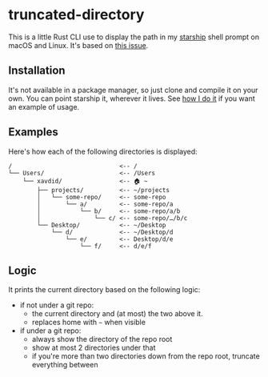 # truncated-directory

This is a little Rust CLI use to display the path in my [starship](https://starship.rs/) shell prompt on macOS and Linux. It's based on [this issue](https://github.com/starship/starship/issues/4199).

## Installation

It's not available in a package manager, so just clone and compile it on your own. You can point starship it, wherever it lives. See [how I do it](https://github.com/xavdid/dotfiles/blob/3a913be5f8a93bfce510ff80563c22c4feec516e/config/starship.toml#L63-L67) if you want an example of usage.

## Examples

Here's how each of the following directories is displayed:

```
/                              <-- /
└── Users/                     <-- /Users
    └── xavdid/                <-- 🏠 ~
        ├── projects/          <-- ~/projects
        │   └── some-repo/     <-- some-repo
        │       └── a/         <-- some-repo/a
        │           └── b/     <-- some-repo/a/b
        │               └── c/ <-- some-repo/…/b/c
        └── Desktop/           <-- ~/Desktop
            └── d/             <-- ~/Desktop/d
                └── e/         <-- Desktop/d/e
                    └── f/     <-- d/e/f
```

## Logic

It prints the current directory based on the following logic:

- if not under a git repo:
  - the current directory and (at most) the two above it.
  - replaces home with `~` when visible
- if under a git repo:
  - always show the directory of the repo root
  - show at most 2 directories under that
  - if you're more than two directories down from the repo root, truncate everything between
